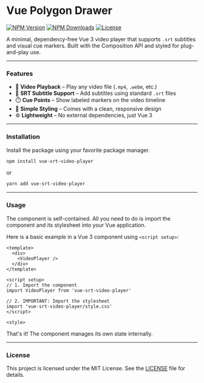 # Vue Polygon Drawer

[![NPM Version](https://img.shields.io/npm/v/vue-srt-video-player.svg)](https://www.npmjs.com/package/vue-srt-video-player)
[![NPM Downloads](https://img.shields.io/npm/dm/vue-srt-video-player.svg)](https://www.npmjs.com/package/vue-srt-video-player)
[![License](https://img.shields.io/npm/l/vue-srt-video-player.svg)](https://github.com/Ali-Arya/vue-srt-video-player/blob/main/LICENSE)

A minimal, dependency-free Vue 3 video player that supports `.srt` subtitles and visual cue markers. Built with the Composition API and styled for plug-and-play use.

---

### Features

- 🎥 **Video Playback** – Play any video file (`.mp4`, `.webm`, etc.)
- 📝 **SRT Subtitle Support** – Add subtitles using standard `.srt` files
- ⏱️ **Cue Points** – Show labeled markers on the video timeline
- 🌈 **Simple Styling** – Comes with a clean, responsive design
- ⚙️ **Lightweight** – No external dependencies, just Vue 3
---

### Installation

Install the package using your favorite package manager.

```bash
npm install vue-srt-video-player
```

or

```bash
yarn add vue-srt-video-player
```

---

### Usage

The component is self-contained. All you need to do is import the component and its stylesheet into your Vue application.

Here is a basic example in a Vue 3 component using `<script setup>`:

```vue
<template>
  <div>
    <VideoPlayer />
  </div>
</template>

<script setup>
// 1. Import the component
import VideoPlayer from 'vue-srt-video-player'

// 2. IMPORTANT: Import the stylesheet
import 'vue-srt-video-player/style.css'
</script>

<style>

```

That's it! The component manages its own state internally.

---

### License

This project is licensed under the MIT License. See the [LICENSE](LICENSE) file for details.